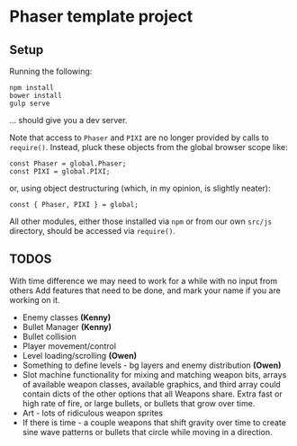 Phaser template project
=======================

Setup
-----

Running the following:

```
npm install
bower install
gulp serve
```

... should give you a dev server.

Note that access to `Phaser` and `PIXI` are no longer provided
by calls to `require()`. Instead, pluck these objects from the global browser
scope like:

```
const Phaser = global.Phaser;
const PIXI = global.PIXI;
```

or, using object destructuring (which, in my opinion, is slightly neater):

```
const { Phaser, PIXI } = global;
```

All other modules, either those installed via `npm` or from our own
`src/js` directory, should be accessed via `require()`.

TODOS
-----

With time difference we may need to work for a while with no input from others
Add features that need to be done, and mark your name if you are working on it.

* Enemy classes __(Kenny)__
* Bullet Manager __(Kenny)__
* Bullet collision
* Player movement/control
* Level loading/scrolling __(Owen)__
* Something to define levels - bg layers and enemy distribution __(Owen)__
* Slot machine functionality for mixing and matching weapon bits, arrays of
  available weapon classes, available graphics, and third array could contain
  dicts of the other options that all Weapons share. Extra fast or high rate
  of fire, or large bullets, or bullets that grow over time.
* Art - lots of ridiculous weapon sprites
* If there is time - a couple weapons that shift gravity over time to create
  sine wave patterns or bullets that circle while moving in a direction.
